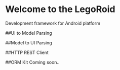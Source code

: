 # **Welcome to the LegoRoid**

Development framework for Android platform

##UI to Model Parsing

##Model to UI Parsing

##HTTP REST Client

##ORM Kit
Coming soon..
